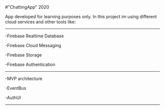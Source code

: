 #"ChattingApp" 2020 

App developed for learning purposes only.
In this project im using different cloud services and other tools like:

---------------------------
-Firebase Realtime Database

-Firebase Cloud Messaging

-Firebase Storage

-Firebase Authentication

---------------------------
-MVP architecture

-EventBus

-AuthUI

---------------------------
